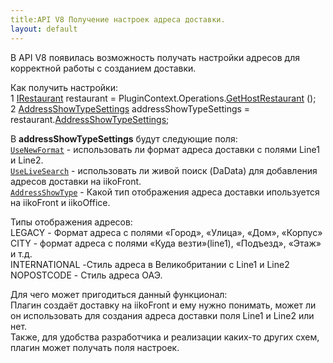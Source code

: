 ```yaml
---
title:API V8 Получение настроек адреса доставки.
layout: default
---
```


В API V8 появилась возможность получать настройки адресов для корректной работы с созданием доставки.<br>

Как получить настройки:<br>
1 [IRestaurant](https://iiko.github.io/front.api.sdk/v8/html/T_Resto_Front_Api_Data_Organization_IRestaurant.htm) restaurant = PluginContext.Operations.[GetHostRestaurant](https://iiko.github.io/front.api.sdk/v8/html/M_Resto_Front_Api_IOperationService_GetHostRestaurant.htm) ();<br>
2 [AddressShowTypeSettings](https://iiko.github.io/front.api.sdk/v8/html/T_Resto_Front_Api_Data_Settings_AddressShowTypeSettings.htm) addressShowTypeSettings = restaurant.[AddressShowTypeSettings](https://iiko.github.io/front.api.sdk/v8/html/T_Resto_Front_Api_Data_Settings_AddressShowTypeSettings.htm);<br>

В **addressShowTypeSettings** будут следующие поля:<br>
[`UseNewFormat`](https://iiko.github.io/front.api.sdk/v8/html/P_Resto_Front_Api_Data_Settings_AddressShowTypeSettings_UseNewFormat.htm) - использовать ли формат адреса доставки с полями Line1 и Line2.<br>
[`UseLiveSearch`](https://iiko.github.io/front.api.sdk/v8/html/P_Resto_Front_Api_Data_Settings_AddressShowTypeSettings_UseLiveSearch.htm) - использовать ли живой поиск (DaData) для добавления адресов доставки на iikoFront.<br>
[`AddressShowType`](https://iiko.github.io/front.api.sdk/v8/html/P_Resto_Front_Api_Data_Settings_AddressShowTypeSettings_AddressShowType.htm) - Какой тип отображения адреса доставки ипользуется на iikoFront и iikoOffice.<br>

Типы отображения адресов:<br>
LEGACY - Формат адреса с полями «Город», «Улица», «Дом», «Корпус»<br>
CITY - формат адреса с полями «Куда везти»(line1), «Подъезд», «Этаж» и т.д.<br>
INTERNATIONAL -Стиль адреса в Великобритании с Line1 и Line2<br>
NOPOSTCODE - Стиль адреса ОАЭ.<br>

Для чего может пригодиться данный функционал:<br>
Плагин создаёт доставку на iikoFront и ему нужно понимать, может ли он использовать для создания адреса доставки поля Line1 и Line2 или нет. <br>
Также, для удобства разработчика и реализации каких-то других схем, плагин может получать поля настроек.